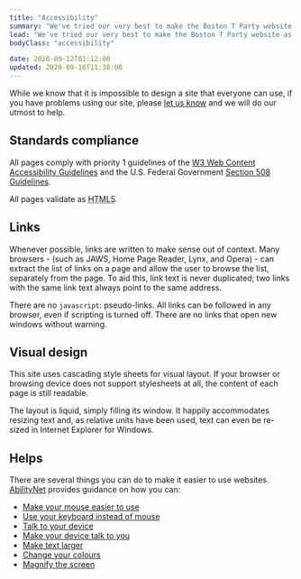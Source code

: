 ```yaml
---
title: "Accessibility"
summary: "We've tried our very best to make the Boston T Party website as accessible and usable for as many people as possible."
lead: "We've tried our very best to make the Boston T Party website as accessible and usable for as many people as possible."
bodyClass: "accessibility"

date: 2020-09-12T01:12:00
updated: 2020-09-16T11:38:00
---
```


While we know that it is impossible to design a site that everyone can use, if you have problems using our site, please [let us know][1] and we will do our utmost to help.

## Standards compliance

All pages comply with priority 1 guidelines of the [W3 Web Content Accessibility Guidelines][2] and the U.S. Federal Government [Section 508 Guidelines][3].

All pages validate as <abbr title="HyperText Markup Language version 5">HTML5</abbr>.

## Links

Whenever possible, links are written to make sense out of context. Many browsers - (such as JAWS, Home Page Reader, Lynx, and Opera) - can extract the list of links on a page and allow the user to browse the list, separately from the page. To aid this, link text is never duplicated; two links with the same link text always point to the same address.

There are no `javascript`: pseudo-links. All links can be followed in any browser, even if scripting is turned off. There are no links that open new windows without warning.

## Visual design

This site uses cascading style sheets for visual layout. If your browser or browsing device does not support stylesheets at all, the content of each page is still readable.

The layout is liquid, simply filling its window. It happily accommodates resizing text and, as relative units have been used, text can even be re-sized in Internet Explorer for Windows.

## Helps

There are several things you can do to make it easier to use websites. [AbilityNet][4] provides guidance on how you can:

* [Make your mouse easier to use][5]
* [Use your keyboard instead of mouse][6]
* [Talk to your device][7]
* [Make your device talk to you][8]
* [Make text larger][9]
* [Change your colours][10]
* [Magnify the screen][11]

[1]: /contact
[2]: https://www.w3.org/TR/WCAG10/
[3]: http://www.section508.gov/
[4]: https://abilitynet.org.uk/
[5]: https://mcmw.abilitynet.org.uk/making-your-mouse-easier-to-use/
[6]: https://mcmw.abilitynet.org.uk/category/keyboard-shortcuts
[7]: https://mcmw.abilitynet.org.uk/talking-to-your-device/
[8]: https://mcmw.abilitynet.org.uk/make-your-device-talk-to-you/
[9]: https://mcmw.abilitynet.org.uk/making-text-larger/
[10]: https://mcmw.abilitynet.org.uk/changing-your-colours/
[11]: https://mcmw.abilitynet.org.uk/magnifying-the-screen/
